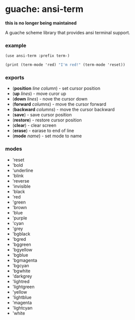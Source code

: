# guache: ansi-term

**this is no longer being maintained**

A guache scheme library that provides ansi terminal support.

### example

```scheme
(use ansi-term :prefix term-)

(print (term-mode 'red) "I'm red!" (term-mode 'reset))
```

### exports

  * (__position__ *line* *column*) - set cursor position
  * (__up__ *lines*) - move curor up
  * (__down__ *lines*) - nove the cursor down
  * (__forward__ *columns*) - move the cursor forward
  * (__backward__ *columns*) - move the cursor backward
  * (__save__)  - save cursor position
  * (__restore__) - restore cursor position
  * (__clear__) - clear screen
  * (__erase__) - earase to end of line
  * (__mode__ *name*) - set mode to name

### modes

  * 'reset
  * 'bold
  * 'underline
  * 'blink
  * 'reverse
  * 'invisible
  * 'black
  * 'red
  * 'green
  * 'brown
  * 'blue
  * 'purple
  * 'cyan
  * 'grey
  * 'bgblack
  * 'bgred
  * 'bggreen
  * 'bgyellow
  * 'bgblue
  * 'bgmagenta
  * 'bgcyan
  * 'bgwhite
  * 'darkgrey
  * 'lightred
  * 'lightgreen
  * 'yellow
  * 'lightblue
  * 'magenta
  * 'lightcyan
  * 'white

